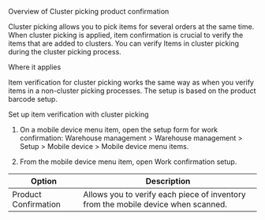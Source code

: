 Overview of Cluster picking product confirmation

Cluster picking allows you to pick items for several orders at the same time.
When cluster picking is applied, item confirmation is crucial to verify the
items that are added to clusters. You can verify Items in cluster picking during
the cluster picking process.

Where it applies

Item verification for cluster picking works the same way as when you verify
items in a non-cluster picking processes. The setup is based on the product
barcode setup.

Set up item verification with cluster picking

1.  On a mobile device menu item, open the setup form for work confirmation:
    Warehouse management \> Warehouse management \> Setup \> Mobile device \>
    Mobile device menu items.

2.  From the mobile device menu item, open Work confirmation setup.

| **Option**           | **Description**                                                                   |
|----------------------|-----------------------------------------------------------------------------------|
| Product Confirmation | Allows you to verify each piece of inventory from the mobile device when scanned. |
